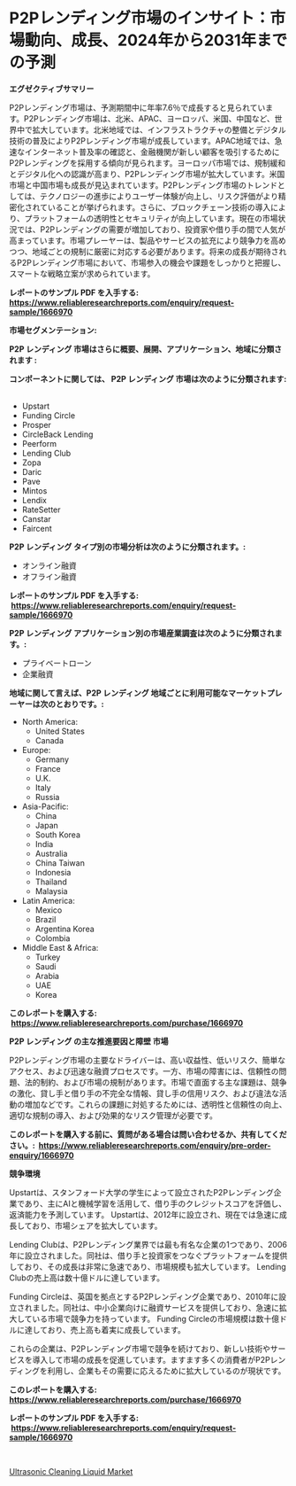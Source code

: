 <p><h1>P2Pレンディング市場のインサイト：市場動向、成長、2024年から2031年までの予測</h1></p><p><strong>エグゼクティブサマリー</strong></p>
<p><p>P2Pレンディング市場は、予測期間中に年率7.6％で成長すると見られています。P2Pレンディング市場は、北米、APAC、ヨーロッパ、米国、中国など、世界中で拡大しています。北米地域では、インフラストラクチャの整備とデジタル技術の普及によりP2Pレンディング市場が成長しています。APAC地域では、急速なインターネット普及率の確認と、金融機関が新しい顧客を吸引するためにP2Pレンディングを採用する傾向が見られます。ヨーロッパ市場では、規制緩和とデジタル化への認識が高まり、P2Pレンディング市場が拡大しています。米国市場と中国市場も成長が見込まれています。P2Pレンディング市場のトレンドとしては、テクノロジーの進歩によりユーザー体験が向上し、リスク評価がより精密化されていることが挙げられます。さらに、ブロックチェーン技術の導入により、プラットフォームの透明性とセキュリティが向上しています。現在の市場状況では、P2Pレンディングの需要が増加しており、投資家や借り手の間で人気が高まっています。市場プレーヤーは、製品やサービスの拡充により競争力を高めつつ、地域ごとの規制に厳密に対応する必要があります。将来の成長が期待されるP2Pレンディング市場において、市場参入の機会や課題をしっかりと把握し、スマートな戦略立案が求められています。</p></p>
<p><strong>レポートのサンプル PDF を入手する: <a href="https://www.reliableresearchreports.com/enquiry/request-sample/1666970">https://www.reliableresearchreports.com/enquiry/request-sample/1666970</a></strong></p>
<p><strong>市場セグメンテーション:</strong></p>
<p><strong> P2P レンディング 市場はさらに概要、展開、アプリケーション、地域に分類されます :</strong></p>
<p><strong>コンポーネントに関しては、 P2P レンディング 市場は次のように分類されます: &nbsp;</strong></p>
<p><ul><li>Upstart</li><li>Funding Circle</li><li>Prosper</li><li>CircleBack Lending</li><li>Peerform</li><li>Lending Club</li><li>Zopa</li><li>Daric</li><li>Pave</li><li>Mintos</li><li>Lendix</li><li>RateSetter</li><li>Canstar</li><li>Faircent</li></ul></p>
<p><strong> P2P レンディング タイプ別の市場分析は次のように分類されます。:</strong></p>
<p><ul><li>オンライン融資</li><li>オフライン融資</li></ul></p>
<p><strong>レポートのサンプル PDF を入手する: &nbsp;<a href="https://www.reliableresearchreports.com/enquiry/request-sample/1666970">https://www.reliableresearchreports.com/enquiry/request-sample/1666970</a></strong></p>
<p><strong> P2P レンディング アプリケーション別の市場産業調査は次のように分類されます。:</strong></p>
<p><ul><li>プライベートローン</li><li>企業融資</li></ul></p>
<p><strong>地域に関して言えば、P2P レンディング 地域ごとに利用可能なマーケットプレーヤーは次のとおりです。:</strong></p>
<p><ul>
    <li>
        North America:
        <ul>
            <li>United States</li>
            <li>Canada</li>
        </ul>
    </li>
    <li>
        Europe:
        <ul>
            <li>Germany</li>
            <li>France</li>
            <li>U.K.</li>
            <li>Italy</li>
            <li>Russia</li>
        </ul>
    </li>
    <li>
        Asia-Pacific:
        <ul>
            <li>China</li>
            <li>Japan</li>
            <li>South Korea</li>
            <li>India</li>
            <li>Australia</li>
            <li>China Taiwan</li>
            <li>Indonesia</li>
            <li>Thailand</li>
            <li>Malaysia</li>
        </ul>
    </li>
    <li>
        Latin America:
        <ul>
            <li>Mexico</li>
            <li>Brazil</li>
            <li>Argentina Korea</li>
            <li>Colombia</li>
        </ul>
    </li>
    <li>
        Middle East & Africa:
        <ul>
            <li>Turkey</li>
            <li>Saudi</li>
            <li>Arabia</li>
            <li>UAE</li>
            <li>Korea</li>
        </ul>
    </li>
    </ul></p>
<p><strong>このレポートを購入する: &nbsp;<a href="https://www.reliableresearchreports.com/purchase/1666970">https://www.reliableresearchreports.com/purchase/1666970</a></strong></p>
<p><strong>P2P レンディング の主な推進要因と障壁 市場</strong></p>
<p><p>P2Pレンディング市場の主要なドライバーは、高い収益性、低いリスク、簡単なアクセス、および迅速な融資プロセスです。一方、市場の障害には、信頼性の問題、法的制約、および市場の規制があります。市場で直面する主な課題は、競争の激化、貸し手と借り手の不完全な情報、貸し手の信用リスク、および違法な活動の増加などです。これらの課題に対処するためには、透明性と信頼性の向上、適切な規制の導入、および効果的なリスク管理が必要です。</p></p>
<p><strong>このレポートを購入する前に、質問がある場合は問い合わせるか、共有してください。:&nbsp; <a href="https://www.reliableresearchreports.com/enquiry/pre-order-enquiry/1666970">https://www.reliableresearchreports.com/enquiry/pre-order-enquiry/1666970</a></strong></p>
<p><strong>競争環境</strong></p>
<p><p>Upstartは、スタンフォード大学の学生によって設立されたP2Pレンディング企業であり、主にAIと機械学習を活用して、借り手のクレジットスコアを評価し、返済能力を予測しています。 Upstartは、2012年に設立され、現在では急速に成長しており、市場シェアを拡大しています。</p><p>Lending Clubは、P2Pレンディング業界では最も有名な企業の1つであり、2006年に設立されました。同社は、借り手と投資家をつなぐプラットフォームを提供しており、その成長は非常に急速であり、市場規模も拡大しています。 Lending Clubの売上高は数十億ドルに達しています。</p><p>Funding Circleは、英国を拠点とするP2Pレンディング企業であり、2010年に設立されました。同社は、中小企業向けに融資サービスを提供しており、急速に拡大している市場で競争力を持っています。 Funding Circleの市場規模は数十億ドルに達しており、売上高も着実に成長しています。</p><p>これらの企業は、P2Pレンディング市場で競争を続けており、新しい技術やサービスを導入して市場の成長を促進しています。ますます多くの消費者がP2Pレンディングを利用し、企業もその需要に応えるために拡大しているのが現状です。</p></p>
<p><strong>このレポートを購入する: &nbsp; <a href="https://www.reliableresearchreports.com/purchase/1666970">https://www.reliableresearchreports.com/purchase/1666970</a></strong></p>
<p><strong>レポートのサンプル PDF を入手する: &nbsp;<a href="https://www.reliableresearchreports.com/enquiry/request-sample/1666970">https://www.reliableresearchreports.com/enquiry/request-sample/1666970</a></strong><strong></strong></p>
<p>&nbsp;</p>
<p><p><a href="https://artistic-helicopter-ca9.notion.site/Ultrasonic-Cleaning-Liquid-Market-Size-Evaluating-its-Market-Trends-Growth-and-Projections-2024--bae2c77b0dde4e88acb8c54d01ea9243">Ultrasonic Cleaning Liquid Market</a></p></p>